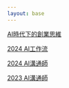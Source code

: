 ```yaml
---
layout: base
---
```



[AI時代下的創業思維](./AI%20Entrepreneurship/)

[2024 AI工作流](./2024%20AI工作流/)

[2024 AI溝通師](./2024%20AI溝通師/)

[2023 AI溝通師](./2023%20AI溝通師/)